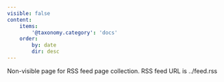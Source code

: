 ```yaml
---
visible: false
content:
    items:
        '@taxonomy.category': 'docs'
    order:
        by: date
        dir: desc
---
```


Non-visible page for RSS feed page collection. RSS feed URL is ../feed.rss
